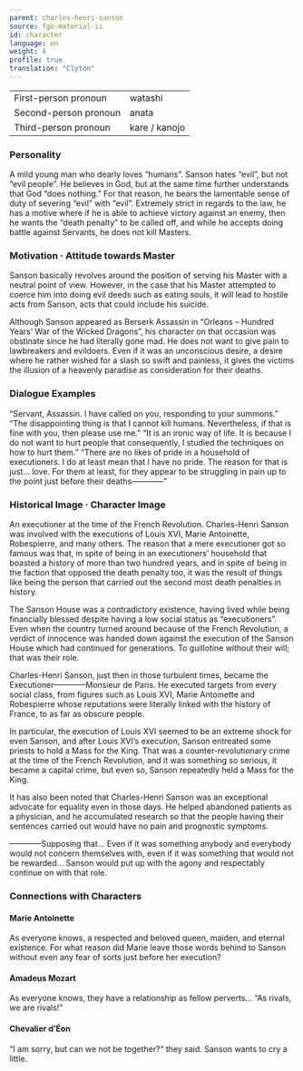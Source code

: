 ```yaml
---
parent: charles-henri-sanson
source: fgo-material-ii
id: character
language: en
weight: 4
profile: true
translation: "Clyton"
---
```


<table>
  <tr><td>First-person pronoun</td><td>watashi</td></tr>
  <tr><td>Second-person pronoun</td><td>anata</td></tr>
  <tr><td>Third-person pronoun</td><td>kare / kanojo</td></tr>
</table>

### Personality

A mild young man who dearly loves “humans”. Sanson hates “evil”, but not “evil people”. He believes in God, but at the same time further understands that God “does nothing.” For that reason, he bears the lamentable sense of duty of severing “evil” with “evil”. Extremely strict in regards to the law, he has a motive where if he is able to achieve victory against an enemy, then he wants the “death penalty” to be called off, and while he accepts doing battle against Servants, he does not kill Masters.

### Motivation · Attitude towards Master

Sanson basically revolves around the position of serving his Master with a neutral point of view. However, in the case that his Master attempted to coerce him into doing evil deeds such as eating souls, it will lead to hostile acts from Sanson, acts that could include his suicide.

Although Sanson appeared as Berserk Assassin in “Orleans – Hundred Years’ War of the Wicked Dragons”, his character on that occasion was obstinate since he had literally gone mad. He does not want to give pain to lawbreakers and evildoers. Even if it was an unconscious desire, a desire where he rather wished for a slash so swift and painless, it gives the victims the illusion of a heavenly paradise as consideration for their deaths.

### Dialogue Examples

“Servant, Assassin. I have called on you, responding to your summons.”
“The disappointing thing is that I cannot kill humans. Nevertheless, if that is fine with you, then please use me.”
“It is an ironic way of life. It is because I do not want to hurt people that consequently, I studied the techniques on how to hurt them.”
“There are no likes of pride in a household of executioners. I do at least mean that I have no pride. The reason for that is just… love. For them at least, for they appear to be struggling in pain up to the point just before their deaths————”

### Historical Image · Character Image

An executioner at the time of the French Revolution. Charles-Henri Sanson was involved with the executions of Louis XVI, Marie Antoinette, Robespierre, and many others. The reason that a mere executioner got so famous was that, in spite of being in an executioners’ household that boasted a history of more than two hundred years, and in spite of being in the faction that opposed the death penalty too, it was the result of things like being the person that carried out the second most death penalties in history.

The Sanson House was a contradictory existence, having lived while being financially blessed despite having a low social status as “executioners”. Even when the country turned around because of the French Revolution, a verdict of innocence was handed down against the execution of the Sanson House which had continued for generations. To guillotine without their will; that was their role.

Charles-Henri Sanson, just then in those turbulent times, became the Executioner————Monsieur de Paris. He executed targets from every social class, from figures such as Louis XVI, Marie Antoinette and Robespierre whose reputations were literally linked with the history of France, to as far as obscure people.

In particular, the execution of Louis XVI seemed to be an extreme shock for even Sanson, and after Louis XVI’s execution, Sanson entreated some priests to hold a Mass for the King. That was a counter-revolutionary crime at the time of the French Revolution, and it was something so serious, it became a capital crime, but even so, Sanson repeatedly held a Mass for the King.

It has also been noted that Charles-Henri Sanson was an exceptional advocate for equality even in those days. He helped abandoned patients as a physician, and he accumulated research so that the people having their sentences carried out would have no pain and prognostic symptoms.

————Supposing that…
Even if it was something anybody and everybody would not concern themselves with, even if it was something that would not be rewarded…
Sanson would put up with the agony and respectably continue on with that role.

### Connections with Characters

#### Marie Antoinette

As everyone knows, a respected and beloved queen, maiden, and eternal existence. For what reason did Marie leave those words behind to Sanson without even any fear of sorts just before her execution?

#### Amadeus Mozart

As everyone knows, they have a relationship as fellow perverts… “As rivals, we are rivals!”

#### Chevalier d’Éon

“I am sorry, but can we not be together?“ they said. Sanson wants to cry a little.
